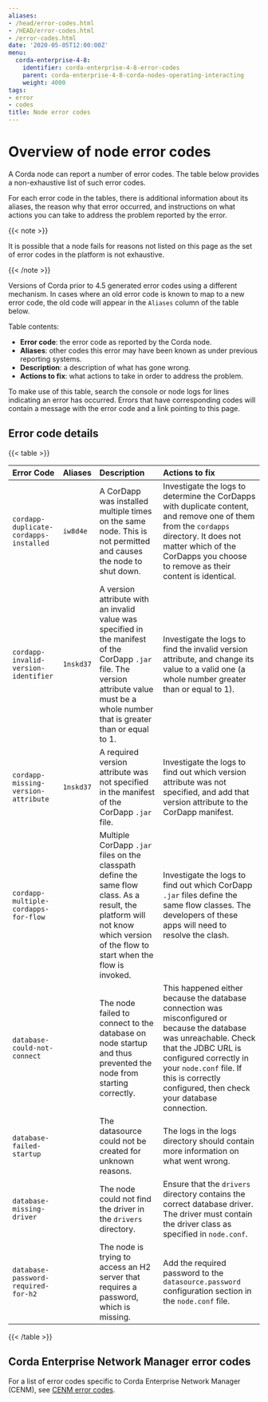 ```yaml
---
aliases:
- /head/error-codes.html
- /HEAD/error-codes.html
- /error-codes.html
date: '2020-05-05T12:00:00Z'
menu:
  corda-enterprise-4-8:
    identifier: corda-enterprise-4-8-error-codes
    parent: corda-enterprise-4-8-corda-nodes-operating-interacting
    weight: 4000
tags:
- error
- codes
title: Node error codes
---
```


# Overview of node error codes

A Corda node can report a number of error codes. The table below provides a non-exhaustive list of such error codes.

For each error code in the tables, there is additional information about its aliases, the reason why that error occurred, and instructions on what actions
you can take to address the problem reported by the error.

{{< note >}}

It is possible that a node fails for reasons not listed on this page as the set of error codes in the platform is not exhaustive.

{{< /note >}}

Versions of Corda prior to 4.5 generated error codes using a different mechanism. In cases where an old error code is
known to map to a new error code, the old code will appear in the `Aliases` column of the table below.

Table contents:
 - **Error code**: the error code as reported by the Corda node.
 - **Aliases**: other codes this error may have been known as under previous reporting systems.
 - **Description**: a description of what has gone wrong.
 - **Actions to fix**: what actions to take in order to address the problem.

To make use of this table, search the console or node logs for lines indicating an error has occurred. Errors that have
corresponding codes will contain a message with the error code and a link pointing to this page.

## Error code details

{{< table >}}

| Error Code | Aliases | Description | Actions to fix |
| :---------- | :------- | :----------- | :-------------- |
| `cordapp-duplicate-cordapps-installed` | `iw8d4e` | A CorDapp was installed multiple times on the same node. This is not permitted and causes the node to shut down. | Investigate the logs to determine the CorDapps with duplicate content, and remove one of them from the `cordapps` directory. It does not matter which of the CorDapps you choose to remove as their content is identical. |
| `cordapp-invalid-version-identifier` | `1nskd37` | A version attribute with an invalid value was specified in the manifest of the CorDapp `.jar` file. The version attribute value must be a whole number that is greater than or equal to 1. | Investigate the logs to find the invalid version attribute, and change its value to a valid one (a whole number greater than or equal to 1). |
| `cordapp-missing-version-attribute` | `1nskd37` | A required version attribute was not specified in the manifest of the CorDapp `.jar` file. | Investigate the logs to find out which version attribute was not specified, and add that version attribute to the CorDapp manifest. |
| `cordapp-multiple-cordapps-for-flow` |  | Multiple CorDapp `.jar` files on the classpath define the same flow class. As a result, the platform will not know which version of the flow to start when the flow is invoked. | Investigate the logs to find out which CorDapp `.jar` files define the same flow classes. The developers of these apps will need to resolve the clash. |
| `database-could-not-connect` |  | The node failed to connect to the database on node startup and thus prevented the node from starting correctly. | This happened either because the database connection was misconfigured or because the database was unreachable. Check that the JDBC URL is configured correctly in your `node.conf` file. If this is correctly configured, then check your database connection. |
| `database-failed-startup` |  | The datasource could not be created for unknown reasons. | The logs in the logs directory should contain more information on what went wrong. |
| `database-missing-driver` |  | The node could not find the driver in the `drivers` directory. | Ensure that the `drivers` directory contains the correct database driver. The driver must contain the driver class as specified in `node.conf`.  |
| `database-password-required-for-h2` |  | The node is trying to access an H2 server that requires a password, which is missing. | Add the required password to the `datasource.password` configuration section in the `node.conf` file. |

{{< /table >}}

## Corda Enterprise Network Manager error codes

For a list of error codes specific to Corda Enterprise Network Manager (CENM), see [CENM error codes](../../../../cenm/1.5/cenm-error-codes.md).
